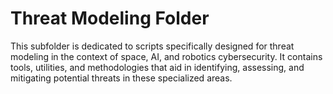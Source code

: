 # Threat Modeling Folder

This subfolder is dedicated to scripts specifically designed for threat modeling in the context of space, AI, and robotics cybersecurity. It contains tools, utilities, and methodologies that aid in identifying, assessing, and mitigating potential threats in these specialized areas.
